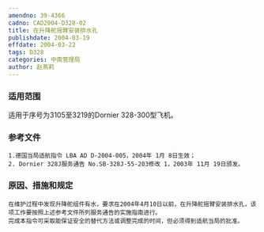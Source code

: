 ```yaml
---
amendno: 39-4366  
cadno: CAD2004-D328-02  
title: 在升降舵摇臂安装排水孔  
publishdate: 2004-03-19  
effdate: 2004-03-22  
tags: D328  
categories: 中南管理局  
author: 赵燕莉  
---
```

  
### 适用范围  
适用于序号为3105至3219的Dornier 328-300型飞机。  
  
<!--more-->  
### 参考文件  
    1.德国当局适航指令 LBA AD D-2004-005，2004年 1月 8日生效；  
    2. Dornier 328J服务通告 No.SB-328J-55-203修改 1，2003年 11月 19日颁发。  
  
### 原因、措施和规定  
    在维护过程中发现升降舵组件有水，要求在2004年4月10日以前，在升降舵摇臂安装排水孔，该项工作要按照上述参考文件所列服务通告的实施指南进行。  
    完成本指令可采取能保证安全的替代方法或调整完成的时间，但必须得到适航当局的批准。  
